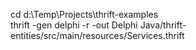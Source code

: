 cd d:\Temp\Projects\thrift-examples\
thrift -gen delphi -r -out Delphi  Java/thrift-entities/src/main/resources/Services.thrift
